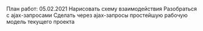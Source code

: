 План работ:
05.02.2021
  Нарисовать схему взаимодействия
  Разобраться с ajax-запросами
  Сделать через ajax-запросы простейшую рабочую модель текущего проекта

